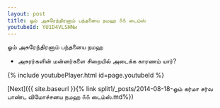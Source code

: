 ```yaml
---
layout: post
title: ஓம் அசுரேந்திரனாம் பந்தனைய நமஹ ௧௧ டைம்ஸ்
youtubeId: YU1D4VLSHNw
---
```

 
 
 ஓம் அசுரேந்திரனாம் பந்தனைய நமஹ  
 
 -  அசுரர்களின் மன்னர்களை சிறையில் அடைக்க காரணம் யார்? 
 
  
 
  
 
 
 
 
 
 


{% include youtubePlayer.html id=page.youtubeId %}
 
[Next]({{ site.baseurl }}{% link  split1/_posts/2014-08-18-ஓம் கர்மா சர்வ பாண்ட விமோச்சனய நமஹ ௧௧ டைம்ஸ்.md%})
 

